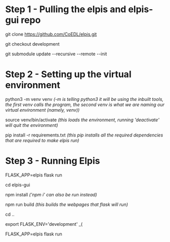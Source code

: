 # Step 1 - Pulling the elpis and elpis-gui repo

git clone https://github.com/CoEDL/elpis.git

git checkout development

git submodule update --recursive --remote --init 

# Step 2 - Setting up the virtual environment

python3 -m venv venv _(-m is telling python3 it will be using the inbuilt tools, the first venv calls the program, the second venv is what we are naming our virtual environment (namely, venv))_

source venv/bin/activate _(this loads the environment, running 'deactivate' will quit the environment)_ 

pip install -r requirements.txt _(this pip installs all the required dependencies that are required to make elpis run)_

# Step 3 - Running Elpis

FLASK_APP=elpis flask run 

cd elpis-gui

npm install _('npm i' can also be run instead)_ 

npm run build _(this builds the webpages that flask will run)_

cd ..

export FLASK_ENV='development' _(

FLASK_APP=elpis flask run
